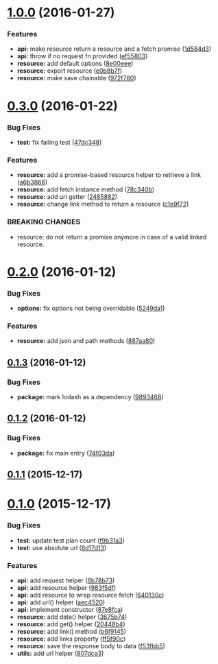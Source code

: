 
<a name="1.0.0"></a>
# [1.0.0](https://github.com/stephanebachelier/halapi/compare/0.3.0...1.0.0) (2016-01-27)


### Features

* **api:** make resource return a resource and a fetch promise ([1d584d3](https://github.com/stephanebachelier/halapi/commit/1d584d3))
* **api:** throw if no request fn provided ([ef55803](https://github.com/stephanebachelier/halapi/commit/ef55803))
* **resource:** add default options ([8e00eee](https://github.com/stephanebachelier/halapi/commit/8e00eee))
* **resource:** export resource ([e0b8b7f](https://github.com/stephanebachelier/halapi/commit/e0b8b7f))
* **resource:** make save chainable ([972f780](https://github.com/stephanebachelier/halapi/commit/972f780))



<a name="0.3.0"></a>
# [0.3.0](https://github.com/stephanebachelier/halapi/compare/0.2.0...0.3.0) (2016-01-22)


### Bug Fixes

* **test:** fix failing test ([47dc348](https://github.com/stephanebachelier/halapi/commit/47dc348))

### Features

* **resource:** add a promise-based resource helper to retrieve a link ([a6b3866](https://github.com/stephanebachelier/halapi/commit/a6b3866))
* **resource:** add fetch instance method ([78c340b](https://github.com/stephanebachelier/halapi/commit/78c340b))
* **resource:** add url getter ([2485882](https://github.com/stephanebachelier/halapi/commit/2485882))
* **resource:** change link method to return a resource ([c1e9f72](https://github.com/stephanebachelier/halapi/commit/c1e9f72))


### BREAKING CHANGES

* resource: do not return a promise anymore in case of a valid linked resource.



<a name="0.2.0"></a>
# [0.2.0](https://github.com/stephanebachelier/halapi/compare/0.1.3...0.2.0) (2016-01-12)


### Bug Fixes

* **options:** fix options not being overridable ([5249da1](https://github.com/stephanebachelier/halapi/commit/5249da1))

### Features

* **resource:** add json and path methods ([887aa80](https://github.com/stephanebachelier/halapi/commit/887aa80))



<a name="0.1.3"></a>
## [0.1.3](https://github.com/stephanebachelier/halapi/compare/0.1.2...0.1.3) (2016-01-12)


### Bug Fixes

* **package:** mark lodash as a dependency ([9893468](https://github.com/stephanebachelier/halapi/commit/9893468))



<a name="0.1.2"></a>
## [0.1.2](https://github.com/stephanebachelier/halapi/compare/0.1.1...0.1.2) (2016-01-12)


### Bug Fixes

* **package:** fix main entry ([74f03da](https://github.com/stephanebachelier/halapi/commit/74f03da))



<a name="0.1.1"></a>
## [0.1.1](https://github.com/stephanebachelier/halapi/compare/0.1.0...0.1.1) (2015-12-17)




<a name="0.1.0"></a>
# [0.1.0](https://github.com/stephanebachelier/halapi/compare/87e8fca...0.1.0) (2015-12-17)


### Bug Fixes

* **test:** update test plan count ([f9b31a3](https://github.com/stephanebachelier/halapi/commit/f9b31a3))
* **test:** use absolute url ([8d17d13](https://github.com/stephanebachelier/halapi/commit/8d17d13))

### Features

* **api:** add request helper ([6b78b73](https://github.com/stephanebachelier/halapi/commit/6b78b73))
* **api:** add resource helper ([983f5df](https://github.com/stephanebachelier/halapi/commit/983f5df))
* **api:** add resource to wrap resource fetch ([640130c](https://github.com/stephanebachelier/halapi/commit/640130c))
* **api:** add url() helper ([aec4520](https://github.com/stephanebachelier/halapi/commit/aec4520))
* **api:** implement constructor ([87e8fca](https://github.com/stephanebachelier/halapi/commit/87e8fca))
* **resource:** add data() helper ([3675b74](https://github.com/stephanebachelier/halapi/commit/3675b74))
* **resource:** add get() helper ([20448b4](https://github.com/stephanebachelier/halapi/commit/20448b4))
* **resource:** add link() method ([b6f9145](https://github.com/stephanebachelier/halapi/commit/b6f9145))
* **resource:** add links property ([ff5f90c](https://github.com/stephanebachelier/halapi/commit/ff5f90c))
* **resource:** save the response body to data ([f53fbb5](https://github.com/stephanebachelier/halapi/commit/f53fbb5))
* **utils:** add url helper ([807dca3](https://github.com/stephanebachelier/halapi/commit/807dca3))
